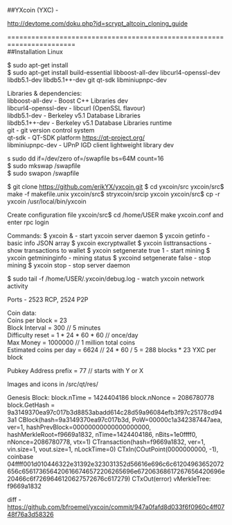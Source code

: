 ##YXcoin (YXC) - 

http://devtome.com/doku.php?id=scrypt_altcoin_cloning_guide     

=======================================================================    
##Installation Linux  

$ sudo apt-get install   
$ sudo apt-get install build-essential libboost-all-dev libcurl4-openssl-dev libdb5.1-dev libdb5.1++-dev git qt-sdk libminiupnpc-dev

Libraries & dependencies:   
libboost-all-dev - Boost C++ Libraries dev   
libcurl4-openssl-dev - libcurl (OpenSSL flavour)   
libdb5.1-dev - Berkeley v5.1 Database Libraries   
libdb5.1++-dev - Berkeley v5.1 Database Libraries runtime   
git - git version control system   
qt-sdk - QT-SDK platform  https://qt-project.org/    
libminiupnpc-dev - UPnP IGD client lightweight library dev   

s sudo dd if=/dev/zero of=/swapfile bs=64M count=16   
$ sudo mkswap /swapfile   
$ sudo swapon /swapfile   


 $ git clone https://github.com/erikYX/yxcoin.git
 $ cd yxcoin/src
 yxcoin/src$ make -f makefile.unix
 yxcoin/src$ stryxcoin/srcip yxcoin
 yxcoin/src$ cp -r yxcoin /usr/local/bin/yxcoin
 
Create configuration file
yxcoin/src$ cd /home/USER
make yxcoin.conf and enter rpc login

 

 
 Commands:
 $ yxcoin & - start yxcoin server daemon
 $ yxcoin getinfo - basic info JSON array
 $ yxcoin excryptwallet <passphrase>
 $ yxcoin listtransactions - show transactions to wallet
 $ yxcoin setgenerate true 1 - start mining
 $ yxcoin getmininginfo - mining status
 $ yxcoind setgenerate false - stop mining
 $ yxcoin stop - stop server daemon
 
 $ sudo tail -f /home/USER/.yxcoin/debug.log - watch yxcoin network activity
 
 
 
Ports - 2523 RCP, 2524 P2P 

  
Coin data:   
Coins per block = 23   
Block Interval = 300   // 5 minutes   
Difficulty reset  =  1 * 24 * 60 * 60 // once/day     
Max Money = 1000000 // 1 million total coins   
Estimated coins per day = 6624 // 24 * 60 / 5 = 288 blocks * 23 YXC per block   

Pubkey Address prefix = 77  // starts with Y or X  

Images and icons in  /src/qt/res/     

Genesis Block: 
block.nTime = 1424404186
block.nNonce = 2086780778
block.GetHash = 9a3149370ea97c017b3d8853abadd614c28d59a96084efb3f97c25178cd943a1
CBlock(hash=9a3149370ea97c017b3d, PoW=00000c1a342387447aea, ver=1, hashPrevBlock=00000000000000000000, hashMerkleRoot=f9669a1832, nTime=1424404186, nBits=1e0ffff0, nNonce=2086780778, vtx=1)
  CTransaction(hash=f9669a1832, ver=1, vin.size=1, vout.size=1, nLockTime=0)
    CTxIn(COutPoint(0000000000, -1), coinbase 04ffff001d010446322e31392e323031352d56616e696c6c61204963652072656c6561736564206166746572206265696e67206368617267656420696e20466c6f7269646120627572676c617279)
    CTxOut(error)
  vMerkleTree: f9669a1832
  
  
    
diff - https://github.com/bfroemel/yxcoin/commit/947a0fafd8d033f6f0960c4ff0748f76a3d58326   




